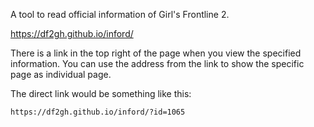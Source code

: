 
A tool to read official information of Girl's Frontline 2.

https://df2gh.github.io/inford/

There is a link in the top right of the page when you view the
specified information. You can use the address from the link
to show the specific page as individual page.

The direct link would be something like this:
```
https://df2gh.github.io/inford/?id=1065
```
